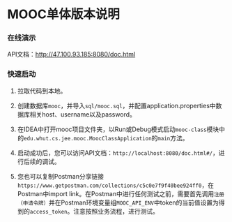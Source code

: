 MOOC单体版本说明
=============
### 在线演示

API文档：http://47.100.93.185:8080/doc.html

### 快速启动

1. 拉取代码到本地。

2. 创建数据库`mooc`，并导入`sql/mooc.sql`，并配置application.properties中数据库相关host、username以及password。

3. 在IDEA中打开mooc项目文件夹，以Run或Debug模式启动`mooc-class`模块中的`edu.whut.cs.jee.mooc.MoocClassApplication`的`main`方法。

4. 启动成功后，您可以访问API文档：`http://localhost:8080/doc.html#/`，进行后续的调试。

5. 您也可以复制Postman分享链接`https://www.getpostman.com/collections/c5c0e7f9f40bee924ff0`，在Postman中import link。在Postman中进行任何测试之前，需要首先调用`注册（申请令牌）`并在Postman环境变量组`MOOC_API_ENV`中token的当前值设置为得到的`access_token`。注意按照业务流程，进行测试。